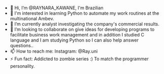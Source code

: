 - 👋 Hi, I’m @RAYNARA_KAWANE, I'm Brazilian
- 👀 I'm interested in learning Python to automate my work routines at the multinational Ambev.
- 🌱 I’m currently analyst investigating the company's commercial results.
- 💞️ I’m looking to collaborate on give ideas for developing programs to facilitate business work management and in addition I studied C language and I am studying Python so I can also help answer questions..
- 📫 How to reach me: Instagram: @Ray.uni 
- ⚡ Fun fact: Addicted to zombie series :) To match the programmer personality.

<!---
RAYNARAKAWANE/RAYNARAKAWANE is a ✨ special ✨ repository because its `README.md` (this file) appears on your GitHub profile.
You can click the Preview link to take a look at your changes.
--->
